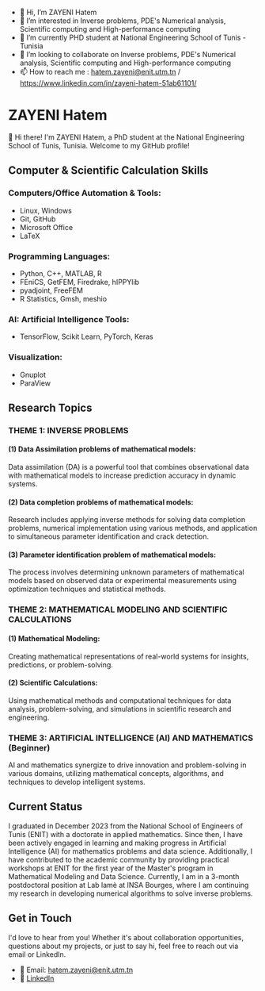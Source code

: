 - 👋 Hi, I’m ZAYENI Hatem
- 👀 I’m interested in Inverse problems, PDE's Numerical analysis, Scientific computing and High-performance computing
- 🌱 I’m currently PHD student at National Engineering School of Tunis - Tunisia
- 💞️ I’m looking to collaborate on Inverse problems, PDE's Numerical analysis, Scientific computing and High-performance computing
- 📫 How to reach me : hatem.zayeni@enit.utm.tn / https://www.linkedin.com/in/zayeni-hatem-51ab61101/


# ZAYENI Hatem

👋 Hi there! I'm ZAYENI Hatem, a PhD student at the National Engineering School of Tunis, Tunisia. Welcome to my GitHub profile!

## Computer & Scientific Calculation Skills

### Computers/Office Automation & Tools:
- Linux, Windows
- Git, GitHub
- Microsoft Office
- LaTeX

### Programming Languages:
- Python, C++, MATLAB, R
- FEniCS, GetFEM, Firedrake, hIPPYlib
- pyadjoint, FreeFEM
- R Statistics, Gmsh, meshio

### AI: Artificial Intelligence Tools:
- TensorFlow, Scikit Learn, PyTorch, Keras

### Visualization:
- Gnuplot
- ParaView

## Research Topics

### THEME 1: INVERSE PROBLEMS
#### (1) Data Assimilation problems of mathematical models:
Data assimilation (DA) is a powerful tool that combines observational data with mathematical models to increase prediction accuracy in dynamic systems.

#### (2) Data completion problems of mathematical models:
Research includes applying inverse methods for solving data completion problems, numerical implementation using various methods, and application to simultaneous parameter identification and crack detection.

#### (3) Parameter identification problem of mathematical models:
The process involves determining unknown parameters of mathematical models based on observed data or experimental measurements using optimization techniques and statistical methods.

### THEME 2: MATHEMATICAL MODELING AND SCIENTIFIC CALCULATIONS
#### (1) Mathematical Modeling:
Creating mathematical representations of real-world systems for insights, predictions, or problem-solving.

#### (2) Scientific Calculations:
Using mathematical methods and computational techniques for data analysis, problem-solving, and simulations in scientific research and engineering.

### THEME 3: ARTIFICIAL INTELLIGENCE (AI) AND MATHEMATICS (Beginner)
AI and mathematics synergize to drive innovation and problem-solving in various domains, utilizing mathematical concepts, algorithms, and techniques to develop intelligent systems.

## Current Status

I graduated in December 2023 from the National School of Engineers of Tunis (ENIT) with a doctorate in applied mathematics. Since then, I have been actively engaged in learning and making progress in Artificial Intelligence (AI) for mathematics problems and data science. Additionally, I have contributed to the academic community by providing practical workshops at ENIT for the first year of the Master's program in Mathematical Modeling and Data Science. Currently, I am in a 3-month postdoctoral position at Lab lamè at INSA Bourges, where I am continuing my research in developing numerical algorithms to solve inverse problems.

## Get in Touch

I'd love to hear from you! Whether it's about collaboration opportunities, questions about my projects, or just to say hi, feel free to reach out via email or LinkedIn.

- 📧 Email: hatem.zayeni@enit.utm.tn
- 🔗 [LinkedIn](https://www.linkedin.com/in/zayeni-hatem-51ab61101/)
